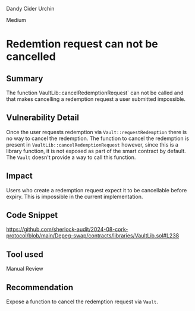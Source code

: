 Dandy Cider Urchin

Medium

# Redemtion request can not be cancelled

## Summary
The function VaultLib::cancelRedemptionRequest` can not be called and that makes cancelling a redemption request a user submitted impossible.

## Vulnerability Detail
Once the user requests redemption via `Vault::requestRedemption` there is no way to cancel the redemption. The function to cancel the redemption is present in `VaultLib::cancelRedemptionRequest` however, since this is a library function, it is not exposed as part of the smart contract by default. The `Vault` doesn't provide a way to call this function.

## Impact
Users who create a redemption request expect it to be cancellable before expiry. This is impossible in the current implementation.

## Code Snippet
https://github.com/sherlock-audit/2024-08-cork-protocol/blob/main/Depeg-swap/contracts/libraries/VaultLib.sol#L238

## Tool used

Manual Review

## Recommendation
Expose a function to cancel the redemption request via `Vault`.